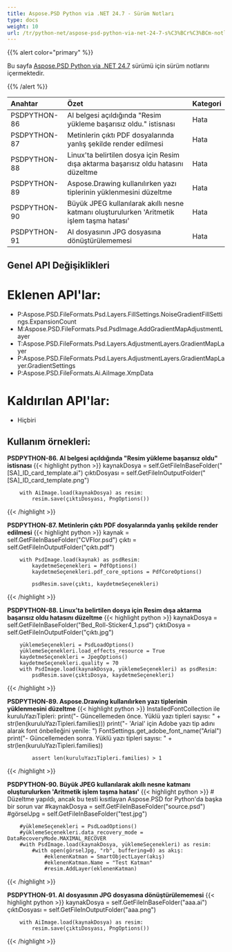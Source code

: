 ```yaml
---
title: Aspose.PSD Python via .NET 24.7 - Sürüm Notları
type: docs
weight: 10
url: /tr/python-net/aspose-psd-python-via-net-24-7-s%C3%BCr%C3%BCm-notlar%C4%B1/
---
```


{{% alert color="primary" %}}

Bu sayfa [Aspose.PSD Python via .NET 24.7](https://pypi.org/project/aspose-psd/) sürümü için sürüm notlarını içermektedir.

{{% /alert %}}

| **Anahtar**  | **Özet**                                                                                                 | **Kategori** |
|:------------|:--------------------------------------------------------------------------------------------------------|:------------|
| PSDPYTHON-86 | AI belgesi açıldığında "Resim yükleme başarısız oldu." istisnası                                    | Hata         |
| PSDPYTHON-87 | Metinlerin çıktı PDF dosyalarında yanlış şekilde render edilmesi                                      | Hata         |
| PSDPYTHON-88 | Linux'ta belirtilen dosya için Resim dışa aktarma başarısız oldu hatasını düzeltme                    | Hata         |
| PSDPYTHON-89 | Aspose.Drawing kullanılırken yazı tiplerinin yüklenmesini düzeltme                                    | Hata         |
| PSDPYTHON-90 | Büyük JPEG kullanılarak akıllı nesne katmanı oluşturulurken 'Aritmetik işlem taşma hatası'             | Hata         |
| PSDPYTHON-91 | AI dosyasının JPG dosyasına dönüştürülememesi                                                       | Hata         |

## **Genel API Değişiklikleri**
# **Eklenen API'lar:**
- P:Aspose.PSD.FileFormats.Psd.Layers.FillSettings.NoiseGradientFillSettings.ExpansionCount
- M:Aspose.PSD.FileFormats.Psd.PsdImage.AddGradientMapAdjustmentLayer
- T:Aspose.PSD.FileFormats.Psd.Layers.AdjustmentLayers.GradientMapLayer
- P:Aspose.PSD.FileFormats.Psd.Layers.AdjustmentLayers.GradientMapLayer.GradientSettings
- P:Aspose.PSD.FileFormats.Ai.AiImage.XmpData

# **Kaldırılan API'lar:**
- Hiçbiri

## **Kullanım örnekleri:**

**PSDPYTHON-86. AI belgesi açıldığında "Resim yükleme başarısız oldu" istisnası**
{{< highlight python >}}
        kaynakDosya = self.GetFileInBaseFolder("[SA]_ID_card_template.ai")
        çıktıDosyası = self.GetFileInOutputFolder("[SA]_ID_card_template.png")

        with AiImage.load(kaynakDosya) as resim:
            resim.save(çıktıDosyası, PngOptions())
{{< /highlight >}}

**PSDPYTHON-87. Metinlerin çıktı PDF dosyalarında yanlış şekilde render edilmesi**
{{< highlight python >}}
        kaynak = self.GetFileInBaseFolder("CVFlor.psd")
        çıktı = self.GetFileInOutputFolder("çıktı.pdf")

        with PsdImage.load(kaynak) as psdResim:
            kaydetmeSeçenekleri = PdfOptions()
            kaydetmeSeçenekleri.pdf_core_options = PdfCoreOptions()

            psdResim.save(çıktı, kaydetmeSeçenekleri)
{{< /highlight >}}

**PSDPYTHON-88. Linux'ta belirtilen dosya için Resim dışa aktarma başarısız oldu hatasını düzeltme**
{{< highlight python >}}
        kaynakDosya = self.GetFileInBaseFolder("Bed_Roll-Sticker4_1.psd")
        çıktıDosya = self.GetFileInOutputFolder("çıktı.jpg")

        yüklemeSeçenekleri = PsdLoadOptions()
        yüklemeSeçenekleri.load_effects_resource = True
        kaydetmeSeçenekleri = JpegOptions()
        kaydetmeSeçenekleri.quality = 70
        with PsdImage.load(kaynakDosya, yüklemeSeçenekleri) as psdResim:
            psdResim.save(çıktıDosya, kaydetmeSeçenekleri)
{{< /highlight >}}

**PSDPYTHON-89. Aspose.Drawing kullanılırken yazı tiplerinin yüklenmesini düzeltme**
{{< highlight python >}}
        InstalledFontCollection ile kuruluYazıTipleri:
            print("- Güncellemeden önce. Yüklü yazı tipleri sayısı: " + str(len(kuruluYazıTipleri.families)))
            print("- 'Arial' için Adobe yazı tip adını alarak font önbelleğini yenile: ")
            FontSettings.get_adobe_font_name("Arial")
            print("- Güncellemeden sonra. Yüklü yazı tipleri sayısı: " + str(len(kuruluYazıTipleri.families))

            assert len(kuruluYazıTipleri.families) > 1
{{< /highlight >}}

**PSDPYTHON-90. Büyük JPEG kullanılarak akıllı nesne katmanı oluşturulurken 'Aritmetik işlem taşma hatası'**
{{< highlight python >}}
        # Düzeltme yapıldı, ancak bu testi kısıtlayan Aspose.PSD for Python'da başka bir sorun var
        #kaynakDosya = self.GetFileInBaseFolder("source.psd")
        #görselJpg = self.GetFileInBaseFolder("test.jpg")

        #yüklemeSeçenekleri = PsdLoadOptions()
        #yüklemeSeçenekleri.data_recovery_mode = DataRecoveryMode.MAXIMAL_RECOVER
        #with PsdImage.load(kaynakDosya, yüklemeSeçenekleri) as resim:
            #with open(görselJpg, "rb", buffering=0) as akış:
                #eklenenKatman = SmartObjectLayer(akış)
                #eklenenKatman.Name = "Test Katman"
                #resim.AddLayer(eklenenKatman)
{{< /highlight >}}

**PSDPYTHON-91. AI dosyasının JPG dosyasına dönüştürülememesi**
{{< highlight python >}}
        kaynakDosya = self.GetFileInBaseFolder("aaa.ai")
        çıktıDosyası = self.GetFileInOutputFolder("aaa.png")

        with AiImage.load(kaynakDosya) as resim:
            resim.save(çıktıDosyası, PngOptions())
{{< /highlight >}}
